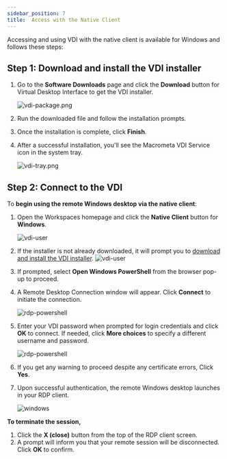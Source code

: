 ```yaml
---
sidebar_position: 7
title:  Access with the Native Client
---
```


Accessing and using VDI with the native client is available for Windows and follows these steps:


## **Step 1: Download and install the VDI installer**

1. Go to the **Software Downloads** page and click the **Download** button  for Virtual Desktop Interface to get the VDI installer.

    ![vdi-package.png](/img/runbook-images/onboarding.png)
  
2. Run the downloaded file and follow the installation prompts.

3. Once the installation is complete, click **Finish**.
4. After a successful installation, you'll see the Macrometa VDI Service icon in the system tray.

    ![vdi-tray.png](/img/runbook-images/vdi-tray.png)


## **Step 2: Connect to the VDI**

To **begin using the remote Windows desktop via the native client**:

1. Open the Workspaces homepage and click the **Native Client** button for **Windows**.

    ![vdi-user](/img/runbook-images/vdi-windows.png)

2. If the installer is not already downloaded, it will prompt you to [download and install the VDI installer](#download-the-vdi-installer).
    ![vdi-user](/img/runbook-images/nativeclient-check.png)

3. If prompted, select **Open Windows PowerShell** from the browser pop-up to proceed.

4. A Remote Desktop Connection window will appear. Click **Connect** to initiate the connection.

    ![rdp-powershell](/img/runbook-images/vdi-rdp.png)

5. Enter your VDI password when prompted for login credentials and click **OK** to connect. If needed, click **More choices** to specify a different username and password.

    ![rdp-powershell](/img/runbook-images/vdi-password.jpg)

6. If you get any warning to proceed despite any certificate errors, Click **Yes**.
7. Upon successful authentication, the remote Windows desktop launches in your RDP client.

    ![windows](/img/runbook-images/windows-vdi.png)

**To terminate the session,**

1. Click the **X (close)** button from the top of the RDP client screen.
2. A prompt will inform you that your remote session will be disconnected. Click **OK** to confirm.